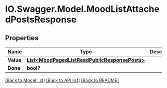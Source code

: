 # IO.Swagger.Model.MoodListAttachedPostsResponse
## Properties

Name | Type | Description | Notes
------------ | ------------- | ------------- | -------------
**Value** | [**List&lt;MoodPagedListReadPublicResponsePosts&gt;**](MoodPagedListReadPublicResponsePosts.md) |  | [optional] 
**Done** | **bool?** |  | [optional] 

[[Back to Model list]](../README.md#documentation-for-models) [[Back to API list]](../README.md#documentation-for-api-endpoints) [[Back to README]](../README.md)

